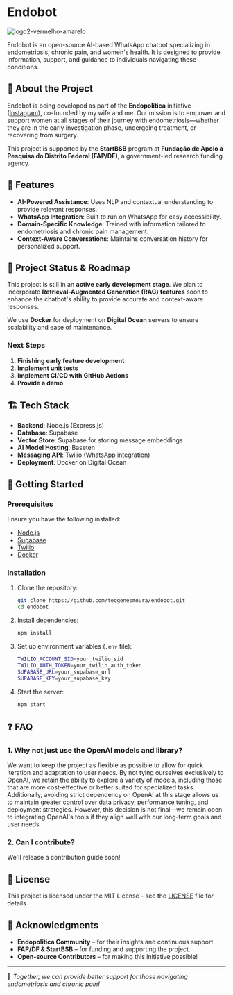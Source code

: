 # Endobot
![logo2-vermelho-amarelo](https://github.com/user-attachments/assets/ab03a0d7-fd3e-4c96-88a9-23f8db90190c)

Endobot is an open-source AI-based WhatsApp chatbot specializing in endometriosis, chronic pain, and women's health. It is designed to provide information, support, and guidance to individuals navigating these conditions.

## 📌 About the Project

Endobot is being developed as part of the **Endopolítica** initiative ([Instagram](https://instagram.com/endopolitica)), co-founded by my wife and me. Our mission is to empower and support women at all stages of their journey with endometriosis—whether they are in the early investigation phase, undergoing treatment, or recovering from surgery.

This project is supported by the **StartBSB** program at **Fundação de Apoio à Pesquisa do Distrito Federal (FAP/DF)**, a government-led research funding agency.

## 🚀 Features

- **AI-Powered Assistance**: Uses NLP and contextual understanding to provide relevant responses.
- **WhatsApp Integration**: Built to run on WhatsApp for easy accessibility.
- **Domain-Specific Knowledge**: Trained with information tailored to endometriosis and chronic pain management.
- **Context-Aware Conversations**: Maintains conversation history for personalized support.

## 🔄 Project Status & Roadmap

This project is still in an **active early development stage**. We plan to incorporate **Retrieval-Augmented Generation (RAG) features** soon to enhance the chatbot's ability to provide accurate and context-aware responses.

We use **Docker** for deployment on **Digital Ocean** servers to ensure scalability and ease of maintenance.

### Next Steps

1. **Finishing early feature development**
2. **Implement unit tests**
3. **Implement CI/CD with GitHub Actions**
4. **Provide a demo**

## 🏗️ Tech Stack

- **Backend**: Node.js (Express.js)
- **Database**: Supabase
- **Vector Store**: Supabase for storing message embeddings
- **AI Model Hosting**: Baseten
- **Messaging API**: Twilio (WhatsApp integration)
- **Deployment**: Docker on Digital Ocean

## 📖 Getting Started

### Prerequisites

Ensure you have the following installed:
- [Node.js](https://nodejs.org/)
- [Supabase](https://supabase.com/)
- [Twilio](https://www.twilio.com/)
- [Docker](https://www.docker.com/)

### Installation

1. Clone the repository:
   ```sh
   git clone https://github.com/teogenesmoura/endobot.git
   cd endobot
   ```
2. Install dependencies:
   ```sh
   npm install
   ```
3. Set up environment variables (`.env` file):
   ```sh
   TWILIO_ACCOUNT_SID=your_twilio_sid
   TWILIO_AUTH_TOKEN=your_twilio_auth_token
   SUPABASE_URL=your_supabase_url
   SUPABASE_KEY=your_supabase_key
   ```
4. Start the server:
   ```sh
   npm start
   ```

## ❓ FAQ

### 1. Why not just use the OpenAI models and library?

We want to keep the project as flexible as possible to allow for quick iteration and adaptation to user needs. By not tying ourselves exclusively to OpenAI, we retain the ability to explore a variety of models, including those that are more cost-effective or better suited for specialized tasks. Additionally, avoiding strict dependency on OpenAI at this stage allows us to maintain greater control over data privacy, performance tuning, and deployment strategies. However, this decision is not final—we remain open to integrating OpenAI's tools if they align well with our long-term goals and user needs.

### 2. Can I contribute?

We'll release a contribution guide soon! 

## 📜 License

This project is licensed under the MIT License - see the [LICENSE](LICENSE) file for details.

## 🙌 Acknowledgments

- **Endopolítica Community** – for their insights and continuous support.
- **FAP/DF & StartBSB** – for funding and supporting the project.
- **Open-source Contributors** – for making this initiative possible!

---

💙 _Together, we can provide better support for those navigating endometriosis and chronic pain!_
